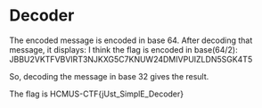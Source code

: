 # Decoder
The encoded message is encoded in base 64. After decoding that message, it displays: I think the flag is encoded in base(64/2): JBBU2VKTFVBVIRT3NJKXG5C7KNUW24DMIVPUIZLDN5SGK4T5

So, decoding the message in base 32 gives the result.

The flag is HCMUS-CTF{jUst_SimplE_Decoder}
